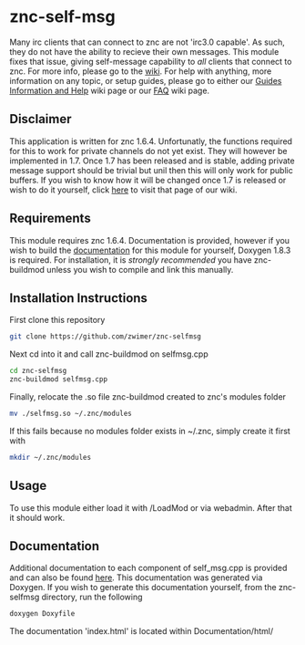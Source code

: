 # znc-self-msg

Many irc clients that can connect to znc are not 'irc3.0 capable'. As such, they do not have the ability to recieve their own messages. This module fixes that issue, giving self-message capability to _all_ clients that connect to znc. For more info, please go to the [wiki](https://github.com/zwimer/znc-selfmsg/wiki). For help with anything, more information on any topic, or setup guides, please go to either our [Guides Information and Help](https://github.com/zwimer/znc-selfmsg/wiki/Guides,-Information,-and-Help) wiki page or our [FAQ](https://github.com/zwimer/znc-selfmsg/wiki/FAQ) wiki page.

## Disclaimer

This application is written for znc 1.6.4. Unfortunatly, the functions required for this to work for private channels do not yet exist. They will however be implemented in 1.7. Once 1.7 has been released and is stable, adding private message support should be trivial but unil then this will only work for public buffers. If you wish to know how it will be changed once 1.7 is released or wish to do it yourself, click [here](https://github.com/zwimer/znc-selfmsg/wiki/Changes-for-Private-Channels) to visit that page of our wiki.

## Requirements

This module requires znc 1.6.4. Documentation is provided, however if you wish to build the [documentation](#documentation) for this module for yourself, Doxygen 1.8.3 is required. For installation, it is _strongly recommended_ you have znc-buildmod unless you wish to compile and link this manually.

## Installation Instructions

First clone this repository
```bash
git clone https://github.com/zwimer/znc-selfmsg
```

Next cd into it and call znc-buildmod on selfmsg.cpp
```bash
cd znc-selfmsg 
znc-buildmod selfmsg.cpp
```

Finally, relocate the .so file znc-buildmod created to znc's modules folder
```bash
mv ./selfmsg.so ~/.znc/modules
```

If this fails because no modules folder exists in ~/.znc, simply create it first with
```bash
mkdir ~/.znc/modules
```

## Usage

To use this module either load it with /LoadMod or via webadmin. After that it should work.

## Documentation

Additional documentation to each component of self\_msg.cpp is provided and can also be found [here](https://zwimer.github.io/znc-selfmsg/). This documentation was generated via Doxygen. If you wish to generate this documentation yourself, from the znc-selfmsg directory, run the following
```bash
doxygen Doxyfile
```

The documentation 'index.html' is located within Documentation/html/
